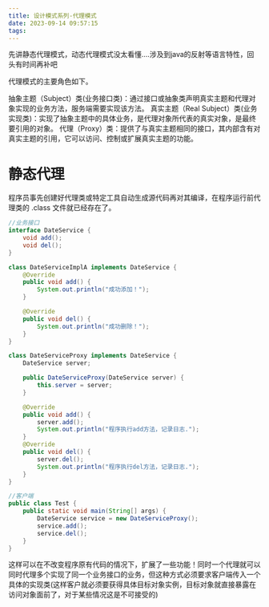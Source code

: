 ```yaml
---
title: 设计模式系列-代理模式
date: 2023-09-14 09:57:15
tags:
---
```


先讲静态代理模式，动态代理模式没太看懂....涉及到java的反射等语言特性，回头有时间再补吧

代理模式的主要角色如下。

抽象主题（Subject）类(业务接口类)：通过接口或抽象类声明真实主题和代理对象实现的业务方法，服务端需要实现该方法。
真实主题（Real Subject）类(业务实现类)：实现了抽象主题中的具体业务，是代理对象所代表的真实对象，是最终要引用的对象。
代理（Proxy）类：提供了与真实主题相同的接口，其内部含有对真实主题的引用，它可以访问、控制或扩展真实主题的功能。

# 静态代理
程序员事先创建好代理类或特定工具自动生成源代码再对其编译，在程序运行前代理类的 .class 文件就已经存在了。

```java
//业务接口
interface DateService {
    void add();
    void del();
}

class DateServiceImplA implements DateService {
    @Override
    public void add() {
        System.out.println("成功添加！");
    }

    @Override
    public void del() {
        System.out.println("成功删除！");
    }
}

class DateServiceProxy implements DateService {
    DateService server;

    public DateServiceProxy(DateService server) {
        this.server = server;
    }

    @Override
    public void add() {
        server.add();
        System.out.println("程序执行add方法，记录日志.");
    }
    @Override
    public void del() {
        server.del();
        System.out.println("程序执行del方法，记录日志.");
    }
}

//客户端
public class Test {
    public static void main(String[] args) {
        DateService service = new DateServiceProxy();
        service.add();
        service.del();
    }
}
```
这样可以在不改变程序原有代码的情况下，扩展了一些功能！同时一个代理就可以同时代理多个实现了同一个业务接口的业务，但这种方式必须要求客户端传入一个具体的实现类(这样客户就必须要获得具体目标对象实例，目标对象就直接暴露在访问对象面前了，对于某些情况这是不可接受的)